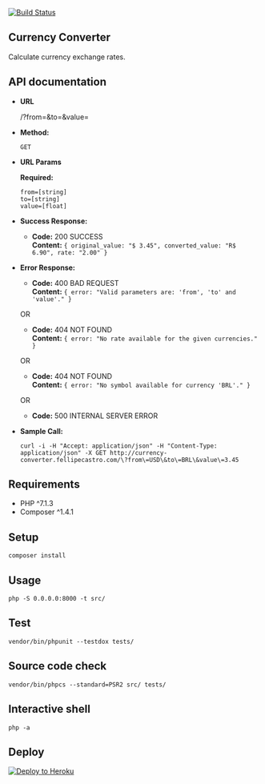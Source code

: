 [![Build Status](https://travis-ci.org/fellipecastro/back-end-challenge.svg?branch=master)](https://travis-ci.org/fellipecastro/back-end-challenge)

**Currency Converter**
----
  Calculate currency exchange rates.

## API documentation

* **URL**

  /?from=&to=&value=

* **Method:**

  `GET`

*  **URL Params**

   **Required:**

   `from=[string]` <br>
   `to=[string]` <br>
   `value=[float]` <br>

* **Success Response:**

  * **Code:** 200 SUCCESS <br>
    **Content:** `{ original_value: "$ 3.45", converted_value: "R$ 6.90", rate: "2.00" }`
 
* **Error Response:**

  * **Code:** 400 BAD REQUEST <br>
    **Content:** `{ error: "Valid parameters are: 'from', 'to' and 'value'." }`

  OR

  * **Code:** 404 NOT FOUND <br>
    **Content:** `{ error: "No rate available for the given currencies." }`

  OR

  * **Code:** 404 NOT FOUND <br>
    **Content:** `{ error: "No symbol available for currency 'BRL'." }`

  OR

  * **Code:** 500 INTERNAL SERVER ERROR <br>

* **Sample Call:**

  ```curl -i -H "Accept: application/json" -H "Content-Type: application/json" -X GET http://currency-converter.fellipecastro.com/\?from\=USD\&to\=BRL\&value\=3.45```

## Requirements

* PHP ^7.1.3
* Composer ^1.4.1

## Setup

  ```composer install```

## Usage

  ```php -S 0.0.0.0:8000 -t src/```

## Test

  ```vendor/bin/phpunit --testdox tests/```

## Source code check

  ```vendor/bin/phpcs --standard=PSR2 src/ tests/```

## Interactive shell

  ```php -a```

## Deploy

  [![Deploy to Heroku](https://www.herokucdn.com/deploy/button.png)](https://heroku.com/deploy)
